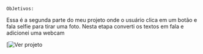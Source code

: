     ObJetivos:

  Essa é a segunda parte do meu projeto onde o usuário clica em um botão e fala selfie para tirar uma foto. Nesta etapa converti os textos em fala e adicionei uma webcam

   [![Ver
projeto](https://felipebyjus2.github.io/ProjetoC99/)


